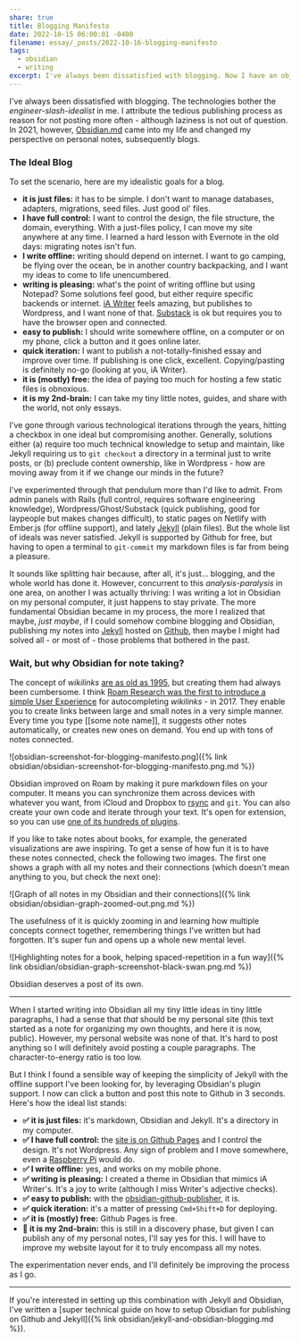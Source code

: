 ```yaml
---
share: true
title: Blogging Manifesto
date: 2022-10-15 06:00:01 -0400
filename: essay/_posts/2022-10-16-blogging-manifesto
tags:
  - obsidian
  - writing
excerpt: I've always been dissatisfied with blogging. Now I have an objective measure of what makes it pleasing.
---
```


I've always been dissatisfied with blogging. The technologies bother the *engineer-slash-idealist* in me. I attribute the tedious publishing process as reason for not posting more often - although laziness is not out of question. In 2021, however, [Obsidian.md](https://obsidian.md) came into my life and changed my perspective on personal notes, subsequently blogs.

### The Ideal Blog

To set the scenario, here are my idealistic goals for a blog.

- **it is just files:** it has to be simple. I don't want to manage databases, adapters, migrations, seed files. Just good ol' files.
- **I have full control:** I want to control the design, the file structure, the domain, everything. With a just-files policy, I can move my site anywhere at any time. I learned a hard lesson with Evernote in the old days: migrating notes isn't fun.
- **I write offline:** writing should depend on internet. I want to go camping, be flying over the ocean, be in another country backpacking, and I want my ideas to come to life unencumbered.
- **writing is pleasing:** what's the point of writing offline but using Notepad? Some solutions feel good, but either require specific backends or internet. [iA Writer](https://ia.net/writer) feels amazing, but publishes to Wordpress, and I want none of that. [Substack](https://substack.com) is ok but requires you to have the browser open and connected.
- **easy to publish:** I should write somewhere offline, on a computer or on my phone, click a button and it goes online later.
- **quick iteration:** I want to publish a not-totally-finished essay and improve over time. If publishing is one click, excellent. Copying/pasting is definitely no-go (looking at you, iA Writer).
- **it is (mostly) free:** the idea of paying too much for hosting a few static files is obnoxious.
- **it is my 2nd-brain:** I can take my tiny little notes, guides, and share with the world, not only essays.

I've gone through various technological iterations through the years, hitting a checkbox in one ideal but compromising another. Generally, solutions either (a) require too much technical knowledge to setup and maintain, like Jekyll requiring us to `git checkout` a directory in a terminal just to write posts, or (b) preclude content ownership, like in Wordpress - how are moving away from it if we change our minds in the future? 

I've experimented through that pendulum more than I'd like to admit. From admin panels with Rails (full control, requires software engineering knowledge), Wordpress/Ghost/Substack (quick publishing, good for laypeople but makes changes difficult), to static pages on Netlify with Ember.js (for offline support), and lately [Jekyll](https://jekyllrb.com) (plain files). But the whole list of ideals was never satisfied. Jekyll is supported by Github for free, but having to open a terminal to `git-commit` my markdown files is far from being a pleasure.

It sounds like splitting hair because, after all, it's just... blogging, and the whole world has done it. However, concurrent to this *analysis-paralysis* in one area, on another I was actually thriving: I was writing a lot in Obsidian on my personal computer, it just happens to stay private. The more fundamental Obsidian became in my process, the more I realized that maybe, *just maybe*, if I could somehow combine blogging and Obsidian, publishing my notes into [Jekyll](https://jekyllrb.com) hosted on [Github](https://github.com/kurko/blog), then maybe I might had solved all - or most of - those problems that bothered in the past.

### Wait, but why Obsidian for note taking?

The concept of *wikilinks* [are as old as 1995](https://wiki.c2.com/?WikiHistory), but creating them had always been cumbersome. I think [Roam Research was the first to introduce a simple User Experience](https://medium.com/age-of-awareness/the-history-of-roam-research-and-the-roamcult-4c1e1897633d) for autocompleting *wikilinks* - in 2017. They enable you to create links between large and small notes in a very simple manner. Every time you type <span class="code">&#91;&#91;some note name&#93;&#93;</span>, it suggests other notes automatically, or creates new ones on demand. You end up with tons of notes connected.

![obsidian-screenshot-for-blogging-manifesto.png]({% link obsidian/obsidian-screenshot-for-blogging-manifesto.png.md %})

Obsidian improved on Roam by making it pure markdown files on your computer. It means you can synchronize them across devices with whatever you want, from iCloud and Dropbox to [rsync](https://en.wikipedia.org/wiki/Rsync) and `git`. You can also create your own code and iterate through your text. It's open for extension, so you can use [one of its hundreds of plugins](https://obsidian.md/plugins).

If you like to take notes about books, for example, the generated visualizations are awe inspiring. To get a sense of how fun it is to have these notes connected, check the following two images. The first one shows a graph with all my notes and their connections (which doesn't mean anything to you, but check the next one):

![Graph of all notes in my Obsidian and their connections]({% link obsidian/obsidian-graph-zoomed-out.png.md %})

The usefulness of it is quickly zooming in and learning how multiple concepts connect together, remembering things I've written but had forgotten. It's super fun and opens up a whole new mental level.

![Highlighting notes for a book, helping spaced-repetition in a fun way]({% link obsidian/obsidian-graph-screenshot-black-swan.png.md %})

Obsidian deserves a post of its own.

***

When I started writing into Obsidian all my tiny little ideas in tiny little paragraphs, I had a sense that _that_ should be my personal site (this text started as a note for organizing my own thoughts, and here it is now, public). However, my personal website was none of that. It's hard to post anything so I will definitely avoid posting a couple paragraphs. The character-to-energy ratio is too low.

But I think I found a sensible way of keeping the simplicity of Jekyll with the offline support I've been looking for, by leveraging Obsidian's plugin support. I now can click a button and post this note to Github in 3 seconds. Here's how the ideal list stands:

- **✅ it is just files:** it's markdown, Obsidian and Jekyll. It's a directory in my computer.
- **✅ I have full control:** the [site is on Github Pages](https://github.com/kurko/blog#readme) and I control the design. It's not Wordpress. Any sign of problem and I move somewhere, even a [Raspberry Pi](https://www.raspberrypi.com) would do.
- **✅ I write offline:** yes, and works on my mobile phone.
- **✅ writing is pleasing:** I created a theme in Obsidian that mimics iA Writer's. It's a joy to write (although I miss Writer's adjective checks).
- **✅ easy to publish:** with the [obsidian-github-publisher](https://github.com/ObsidianPublisher/obsidian-github-publisher), it is.
- **✅ quick iteration:** it's a matter of pressing `Cmd+Shift+D` for deploying.
- **✅ it is (mostly) free:** Github Pages is free.
- **🧪 it is my 2nd-brain:** this is still in a discovery phase, but given I can publish any of my personal notes, I'll say yes for this. I will have to improve my website layout for it to truly encompass all my notes.

The experimentation never ends, and I'll definitely be improving the process as I go.

***

If you're interested in setting up this combination with Jekyll and Obsidian, I've written a [super technical guide on how to setup Obsidian for publishing on Github and Jekyll]({% link obsidian/jekyll-and-obsidian-blogging.md %}).